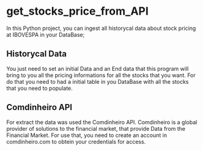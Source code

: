 # get_stocks_price_from_API
In this Python project, you can ingest all historycal data about stock pricing at IBOVESPA in your DataBase;

## Historycal Data
You just need to set an initial Data and an End data that this program will bring to you all the pricing informations for all the stocks that you want. For do that you need to had a initial table in you DataBase with all the stocks that you need to populate.

## Comdinheiro API
For extract the data was used the Comdinheiro API. Comdinheiro is a global provider of solutions to the financial market, that provide Data from the Financial Market. For use that, you need to create an account in comdinheiro.com to obtein your credentials for access.
